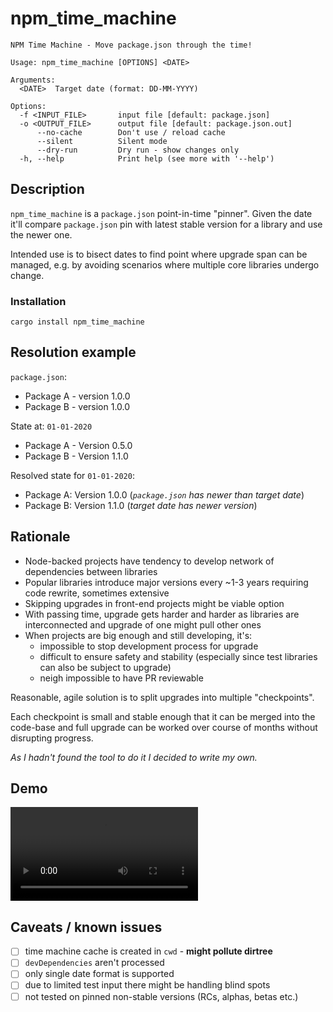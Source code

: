 # npm_time_machine

```
NPM Time Machine - Move package.json through the time!

Usage: npm_time_machine [OPTIONS] <DATE>

Arguments:
  <DATE>  Target date (format: DD-MM-YYYY)

Options:
  -f <INPUT_FILE>       input file [default: package.json]
  -o <OUTPUT_FILE>      output file [default: package.json.out]
      --no-cache        Don't use / reload cache
      --silent          Silent mode
      --dry-run         Dry run - show changes only
  -h, --help            Print help (see more with '--help')
```

## Description

`npm_time_machine` is a `package.json` point-in-time "pinner". Given the date it'll compare `package.json` pin with latest stable version for a library and use the newer one.

Intended use is to bisect dates to find point where upgrade span can be managed, e.g. by avoiding scenarios where multiple core libraries undergo change.

### Installation

`cargo install npm_time_machine`

## Resolution example

`package.json`:
- Package A - version 1.0.0
- Package B - version 1.0.0

State at: `01-01-2020`
- Package A - Version 0.5.0
- Package B - Version 1.1.0

Resolved state for `01-01-2020`:
- Package A: Version 1.0.0 (*`package.json` has newer than target date*)
- Package B: Version 1.1.0 (*target date has newer version*)

## Rationale

- Node-backed projects have tendency to develop network of dependencies between libraries
- Popular libraries introduce major versions every ~1-3 years requiring code rewrite, sometimes extensive
- Skipping upgrades in front-end projects might be viable option
- With passing time, upgrade gets harder and harder as libraries are interconnected and upgrade of one might pull other ones
- When projects are big enough and still developing, it's:
  - impossible to stop development process for upgrade
  - difficult to ensure safety and stability (especially since test libraries can also be subject to upgrade)
  - neigh impossible to have PR reviewable

Reasonable, agile solution is to split upgrades into multiple "checkpoints".

Each checkpoint is small and stable enough that it can be merged into the code-base and full upgrade can be worked over course of months without disrupting progress.

*As I hadn't found the tool to do it I decided to write my own.*

## Demo
![](./extras/vhs_demo/demo.mov)

## Caveats / known issues

- [ ] time machine cache is created in `cwd` - **might pollute dirtree**
- [ ] `devDependencies` aren't processed
- [ ] only single date format is supported
- [ ] due to limited test input there might be handling blind spots
- [ ] not tested on pinned non-stable versions (RCs, alphas, betas etc.)
